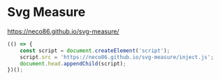 # Svg Measure

https://neco86.github.io/svg-measure/


```js
(() => {
    const script = document.createElement('script');
    script.src = 'https://neco86.github.io/svg-measure/inject.js';
    document.head.appendChild(script);
})();
```
